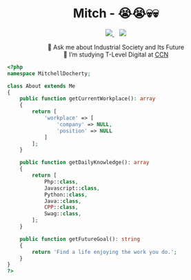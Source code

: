 <!--
**UKMysterrr/UKMysterrr** is a ✨ _special_ ✨ repository because its `README.md` (this file) appears on your GitHub profile.

Here are some ideas to get you started:

- 🔭 I’m currently working on ...
- 🌱 I’m currently learning ...
- 👯 I’m looking to collaborate on ...
- 🤔 I’m looking for help with ...
- 💬 Ask me about ...
- 📫 How to reach me: ...
- 😄 Pronouns: ...
- ⚡ Fun fact: ...
-->



<h1 align="center">Mitch - 😭😭💀💀</h1>  
  
<p align='center'>
  
  <a href="https://www.linkedin.com/in/ukmysterrr/">
    <img src="https://img.shields.io/badge/linkedin-%230077B5.svg?&style=for-the-badge&logo=linkedin&logoColor=white" />
  </a>&nbsp;&nbsp;
  <a href="mailto:ukmysterrr@gmail.com">
    <img src="https://img.shields.io/badge/Gmail-D14836?style=for-the-badge&logo=gmail&logoColor=white" />
  </a>
  <!--<a href="placeholder">
    <img src="https://img.shields.io/badge/Twitter-1DA1F2?style=for-the-badge&logo=twitter&logoColor=white" />        
  </a>&nbsp;&nbsp;-->
 </p>
 <p align="center">
💬 Ask me about Industrial Society and Its Future  <br>
🌱 I’m studying T-Level Digital at <a href="https://ccn.ac.uk">CCN</a>  <br>
  </p>

```php
<?php
namespace MitchellDocherty;

class About extends Me
{
    public function getCurrentWorkplace(): array
    {
        return [
            'workplace' => [
                'company' => NULL,
                'position' => NULL         
            ]
        ];
    }

    public function getDailyKnowledge(): array
    {
        return [
            Php::class,
            Javascript::class,
            Python::class,
            Java::class,
            CPP::class,
            Swag::class,
        ];
    }

    public function getFutureGoal(): string
    {
        return 'Find a life enjoying the work you do.';
    }
}
?>
```
